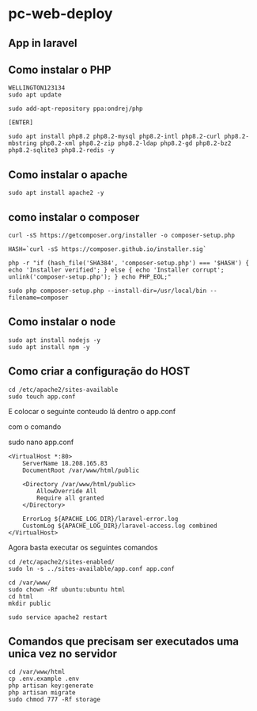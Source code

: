 # pc-web-deploy

## App in laravel 

## Como instalar o PHP

```
WELLINGTON123134
sudo apt update

sudo add-apt-repository ppa:ondrej/php

[ENTER]

sudo apt install php8.2 php8.2-mysql php8.2-intl php8.2-curl php8.2-mbstring php8.2-xml php8.2-zip php8.2-ldap php8.2-gd php8.2-bz2 php8.2-sqlite3 php8.2-redis -y

```


## Como instalar o apache

```
sudo apt install apache2 -y
```


## como instalar o composer

```
curl -sS https://getcomposer.org/installer -o composer-setup.php

HASH=`curl -sS https://composer.github.io/installer.sig`

php -r "if (hash_file('SHA384', 'composer-setup.php') === '$HASH') { echo 'Installer verified'; } else { echo 'Installer corrupt'; unlink('composer-setup.php'); } echo PHP_EOL;"

sudo php composer-setup.php --install-dir=/usr/local/bin --filename=composer

```

## Como instalar o node

```
sudo apt install nodejs -y
sudo apt install npm -y
```


## Como criar a configuração do HOST

```
cd /etc/apache2/sites-available
sudo touch app.conf
```

E colocar o seguinte conteudo lá dentro o app.conf

com o comando 

sudo nano app.conf

```
<VirtualHost *:80>
    ServerName 18.208.165.83
    DocumentRoot /var/www/html/public

    <Directory /var/www/html/public>
        AllowOverride All
        Require all granted
    </Directory>

    ErrorLog ${APACHE_LOG_DIR}/laravel-error.log
    CustomLog ${APACHE_LOG_DIR}/laravel-access.log combined
</VirtualHost>
```
<control o pra salvar control x pra sair>

Agora basta executar os seguintes comandos

```
cd /etc/apache2/sites-enabled/
sudo ln -s ../sites-available/app.conf app.conf

cd /var/www/
sudo chown -Rf ubuntu:ubuntu html
cd html
mkdir public

sudo service apache2 restart
```


## Comandos que precisam ser executados uma unica vez no servidor

```
cd /var/www/html
cp .env.example .env
php artisan key:generate
php artisan migrate
sudo chmod 777 -Rf storage
```

